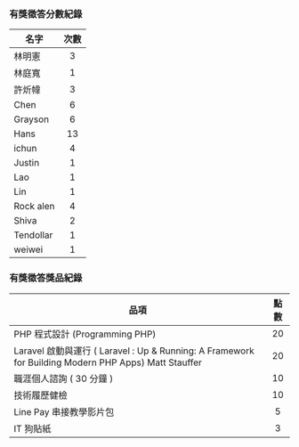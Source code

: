 ### 有獎徵答分數紀錄

名字 | 次數  |
--------------|:-----:|
林明憲 | 3
林庭寬 | 1
許炘幃 | 3
Chen | 6
Grayson | 6 
Hans | 13
ichun | 4
Justin | 1
Lao | 1
Lin | 1
Rock alen | 4
Shiva | 2
Tendollar | 1
weiwei | 1


### 有獎徵答獎品紀錄

品項 | 點數  |
--------------|:-----:|
PHP 程式設計 (Programming PHP)| 20
Laravel 啟動與運行 ( Laravel : Up & Running: A Framework for Building Modern PHP Apps) Matt Stauffer | 20
職涯個人諮詢 ( 30 分鐘 ) | 10
技術履歷健檢 | 10
Line Pay 串接教學影片包 | 5
IT 狗貼紙 | 3
